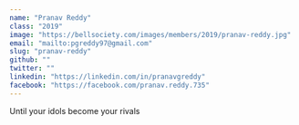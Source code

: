 ```yaml
---
name: "Pranav Reddy"
class: "2019"
image: "https://bellsociety.com/images/members/2019/pranav-reddy.jpg"
email: "mailto:pgreddy97@gmail.com"
slug: "pranav-reddy"
github: ""
twitter: ""
linkedin: "https://linkedin.com/in/pranavgreddy"
facebook: "https://facebook.com/pranav.reddy.735"
---
```

Until your idols become your rivals